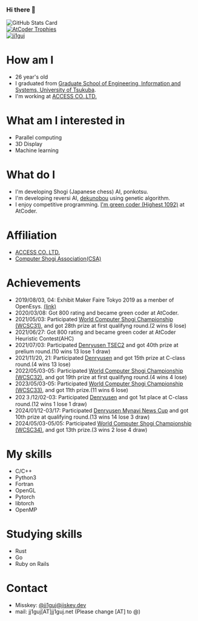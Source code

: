 ### Hi there 👋

<!--
**jj1guj/jj1guj** is a ✨ _special_ ✨ repository because its `README.md` (this file) appears on your GitHub profile.

Here are some ideas to get you started:

- 🔭 I’m currently working on ...
- 🌱 I’m currently learning ...
- 👯 I’m looking to collaborate on ...
- 🤔 I’m looking for help with ...
- 💬 Ask me about ...
- 📫 How to reach me: ...
- 😄 Pronouns: ...
- ⚡ Fun fact: ...
-->
![GitHub Stats Card](https://github-readme-stats.vercel.app/api?username=jj1guj&show_icons=true&count_private=true)  
[![AtCoder Trophies](https://atcoder-trophies.vercel.app/api/v1/atcoder?username=jj1guj)](https://github.com/KATO-Hiro/AtCoderTrophies)  
[![jj1guj](https://img.shields.io/endpoint?url=https%3A%2F%2Fatcoder-badges.now.sh%2Fapi%2Fatcoder%2Fjson%2Fjj1guj)](https://atcoder.jp/users/jj1guj)

# How am I
- 26 year's old
- I graduated from [Graduate School of Engineering, Information and Systems, University of Tsukuba](https://www.imis.tsukuba.ac.jp/).
- I'm working at [ACCESS CO.,LTD.](https://www.access-company.com)

# What am I interested in
- Parallel computing
- 3D Display
- Machine learning

# What do I
- I'm developing Shogi (Japanese chess) AI, ponkotsu.
- I'm developing reversi AI, [dekunobou](https://github.com/jj1guj/dekunobou) using genetic algorithm.
- I enjoy competitive programming. [I'm green coder (Highest 1092)](https://atcoder.jp/users/jj1guj) at AtCoder.

# Affiliation
- [ACCESS CO.,LTD.](https://www.access-company.com)
- [Computer Shogi Association(CSA)](http://www2.computer-shogi.org/)

# Achievements
- 2019/08/03, 04: Exhibit Maker Faire Tokyo 2019 as a menber of OpenEsys. [(link)](https://makezine.jp/event/makers-mft2019/m0244/)
- 2020/03/08: Got 800 rating and became green coder at AtCoder.
- 2021/05/03: Participated [World Computer Shogi Championship (WCSC31)](http://www2.computer-shogi.org/wcsc31/), and got 28th prize at first qualifyng round.(2 wins 6 lose)
- 2021/06/27: Got 800 rating and became green coder at AtCoder Heuristic Contest(AHC)
- 2021/07/03: Participated [Denryusen TSEC2](https://denryu-sen.jp/tsec02/index.html) and got 40th prize at prelium round.(10 wins 13 lose 1 draw)
- 2021/11/20, 21: Participated [Denryusen](https://denryu-sen.jp/dr2/index.html) and got 15th prize at C-class round.(4 wins 13 lose)
- 2022/05/03-05: Participated [World Computer Shogi Championship (WCSC32)](http://www2.computer-shogi.org/wcsc32/), and got 19th prize at first qualifyng round.(4 wins 4 lose)
- 2023/05/03-05: Participated [World Computer Shogi Championship (WCSC33)](http://www2.computer-shogi.org/wcsc33/), and got 11th prize.(11 wins 6 lose)
- 202３/12/02-03: Participated [Denryusen](https://denryu-sen.jp/dr4/) and got 1st place at C-class round.(12 wins 1 lose 1 draw)
- 2024/01/12-03/17: Participated [Denryusen Mynavi News Cup](https://denryu-sen.jp/hd2/index.html) and got 10th prize at qualifying round.(13 wins 14 lose 3 draw)
- 2024/05/03-05/05: Participated [World Computer Shogi Championship (WCSC34)](http://www2.computer-shogi.org/wcsc34/), and got 13th prize.(3 wins 2 lose 4 draw)

# My skills
- C/C++
- Python3
- Fortran
- OpenGL
- Pytorch
- libtorch
- OpenMP

# Studying skills
- Rust
- Go
- Ruby on Rails

# Contact
- Misskey: [@jj1guj@jiskey.dev](https://misskey.io/@jj1guj@jiskey.dev)
- mail: jj1guj[AT]jj1guj.net (Please change [AT] to @)
